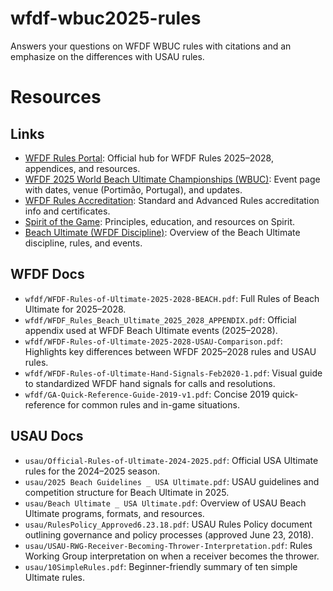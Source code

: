 # wfdf-wbuc2025-rules
Answers your questions on WFDF WBUC rules with citations and an emphasize on the differences with USAU rules.

# Resources

## Links

- [WFDF Rules Portal](https://rules.wfdf.sport/): Official hub for WFDF Rules 2025–2028, appendices, and resources.
- [WFDF 2025 World Beach Ultimate Championships (WBUC)](https://wfdf.sport/event/wfdf-2025-world-beach-ultimate-championships-wbuc/): Event page with dates, venue (Portimão, Portugal), and updates.
- [WFDF Rules Accreditation](https://rules.wfdf.sport/accreditation/): Standard and Advanced Rules accreditation info and certificates.
- [Spirit of the Game](https://wfdf.sport/spirit-of-the-game/): Principles, education, and resources on Spirit.
- [Beach Ultimate (WFDF Discipline)](https://wfdf.sport/disciplines/beach-ultimate/): Overview of the Beach Ultimate discipline, rules, and events.

## WFDF Docs

- `wfdf/WFDF-Rules-of-Ultimate-2025-2028-BEACH.pdf`: Full Rules of Beach Ultimate for 2025–2028.
- `wfdf/WFDF_Rules_Beach_Ultimate_2025_2028_APPENDIX.pdf`: Official appendix used at WFDF Beach Ultimate events (2025–2028).
- `wfdf/WFDF-Rules-of-Ultimate-2025-2028-USAU-Comparison.pdf`: Highlights key differences between WFDF 2025–2028 rules and USAU rules.
- `wfdf/WFDF-Rules-of-Ultimate-Hand-Signals-Feb2020-1.pdf`: Visual guide to standardized WFDF hand signals for calls and resolutions.
- `wfdf/GA-Quick-Reference-Guide-2019-v1.pdf`: Concise 2019 quick-reference for common rules and in-game situations.

## USAU Docs

- `usau/Official-Rules-of-Ultimate-2024-2025.pdf`: Official USA Ultimate rules for the 2024–2025 season.
- `usau/2025 Beach Guidelines _ USA Ultimate.pdf`: USAU guidelines and competition structure for Beach Ultimate in 2025.
- `usau/Beach Ultimate _ USA Ultimate.pdf`: Overview of USAU Beach Ultimate programs, formats, and resources.
- `usau/RulesPolicy_Approved6.23.18.pdf`: USAU Rules Policy document outlining governance and policy processes (approved June 23, 2018).
- `usau/USAU-RWG-Receiver-Becoming-Thrower-Interpretation.pdf`: Rules Working Group interpretation on when a receiver becomes the thrower.
- `usau/10SimpleRules.pdf`: Beginner-friendly summary of ten simple Ultimate rules.